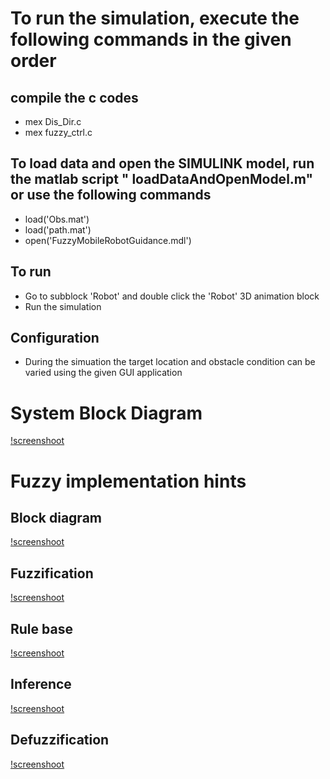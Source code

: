 # To run the simulation, execute the following commands in the given order

##  compile the c codes 
  - mex Dis_Dir.c
  - mex fuzzy_ctrl.c

## To load data and open the SIMULINK model, run the matlab script " loadDataAndOpenModel.m" or use the following commands
  - load('Obs.mat')
  - load('path.mat')
  - open('FuzzyMobileRobotGuidance.mdl')
## To run 
  - Go to subblock 'Robot' and double click the 'Robot' 3D animation block
  - Run the simulation

## Configuration
 
  - During the simuation the target location and obstacle condition can be varied using the given GUI application

# System Block Diagram
[!screenshoot](misc/Bdgm.png)

# Fuzzy implementation hints

## Block diagram
[!screenshoot](misc/fuzzysystem.png)

## Fuzzification
[!screenshoot](misc/fuzzification.png)

## Rule base
[!screenshoot](misc/rulebase.jpg)

## Inference
[!screenshoot](misc/inference.png)

## Defuzzification
[!screenshoot](misc/defuzzification.jpg)

